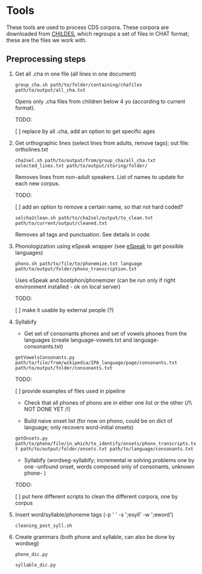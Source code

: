 # Tools


These tools are used to process CDS corpora. These corpora are downloaded from [CHILDES](https://childes.talkbank.org), which regroups a set of files in CHAT format; these are the files we work with.

## Preprocessing steps

1. Get all .cha in one file (all lines in one document)

    `group_cha.sh path/to/folder/containing/chafiles path/to/output/all_cha.txt`
    
    Opens only .cha files from children below 4 yo (according to current format). 
    
    TODO: 
    
    [ ] replace by all .cha, add an option to get specific ages

2. Get orthographic lines (select lines from adults, remove tags); out file: ortholines.txt

    `cha2sel.sh path/to/output/from/group_cha/all_cha.txt selected_lines.txt path/to/output/storing/folder/`
    
    Removes lines from non-adult speakers. List of names to update for each new corpus.
    
    TODO:
    
    [ ] add an option to remove a certain name, so that not hard coded?
    
    `selcha2clean.sh path/to/cha2sel/output/to_clean.txt path/to/current/output/cleaned.txt`
    
    Removes all tags and punctuation. See details in code.

3. Phonologization using eSpeak wrapper (see [eSpeak](http://espeak.sourceforge.net/languages.html) to get possible languages)

    `phono.sh path/to/file/to/phonemize.txt language path/to/output/folder/phono_transcription.txt`
    
    Uses eSpeak and bootphon/phonemizer (can be run only if right environment installed - ok on local server)
    
    TODO:
    
    [ ] make it usable by external people (?)

4. Syllabify

     - Get set of consonants phones and set of vowels phones from the languages (create language-vowels.txt and language-consonants.txt)
  
    `getVowelsConsonants.py path/to/file/from/wikipedia/IPA_language/page/consonants.txt path/to/output/folder/consonants.txt`
    
    TODO: 
    
    [ ] provide examples of files used in pipeline

     - Check that all phones of phono are in either one list or the other (/!\ NOT DONE YET /!\)
  
  

     - Build naive onset list (for now on phono, could be on dict of language; only recovers word-initial onsets)
  
    `getOnsets.py path/to/phono/file/in_which/to_identify/onsets/phono_transcripts.txt path/to/output/folder/onsets.txt path/to/language/consonants.txt`
    
     - Syllabify (wordseg-syllabify; incremental ie solving problems one by one -unfound onset, words composed only of consonants, unknown phone- )
  
    TODO:
    
    [ ] put here different scripts to clean the different corpora, one by corpus

5. Insert word/syllable/phoneme tags (-p ' ' -s ';esyll' -w ';eword')

   `cleaning_post_syll.sh`
  
6. Create grammars (both phone and syllable, can also be done by wordseg)

   `phone_dic.py`
  
   `syllable_dic.py`

